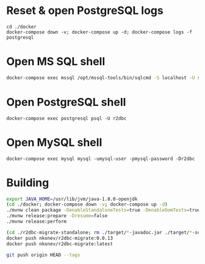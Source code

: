 # Reset & open PostgreSQL logs
```
cd ./docker
docker-compose down -v; docker-compose up -d; docker-compose logs -f postgresql
```

# Open MS SQL shell
```bash
docker-compose exec mssql /opt/mssql-tools/bin/sqlcmd -S localhost -U sa -P 'yourStrong(!)Password'
```

# Open PostgreSQL shell
```
docker-compose exec postgresql psql -U r2dbc
```

# Open MySQL shell
```
docker-compose exec mysql mysql -umysql-user -pmysql-password -Dr2dbc
```

# Building
```bash
export JAVA_HOME=/usr/lib/jvm/java-1.8.0-openjdk
(cd ./docker; docker-compose down -v; docker-compose up -d)
./mvnw clean package -DenableStandaloneTests=true -DenableOomTests=true
./mvnw release:prepare -Dresume=false
./mvnw release:perform

(cd ./r2dbc-migrate-standalone; rm ./target/*-javadoc.jar ./target/*-sources.jar; docker build . --tag nkonev/r2dbc-migrate:latest --tag nkonev/r2dbc-migrate:0.0.13)
docker push nkonev/r2dbc-migrate:0.0.13
docker push nkonev/r2dbc-migrate:latest

git push origin HEAD --tags
```
